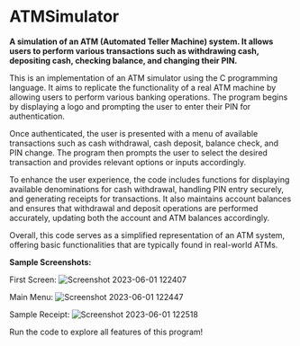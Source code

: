 # ATMSimulator
**A simulation of an ATM (Automated Teller Machine) system. It allows users to perform various transactions such as withdrawing cash, depositing cash, checking balance, and changing their PIN.**

This is an implementation of an ATM simulator using the C programming language. It aims to replicate the functionality of a real ATM machine by allowing users to perform various banking operations. The program begins by displaying a logo and prompting the user to enter their PIN for authentication.

Once authenticated, the user is presented with a menu of available transactions such as cash withdrawal, cash deposit, balance check, and PIN change. The program then prompts the user to select the desired transaction and provides relevant options or inputs accordingly.

To enhance the user experience, the code includes functions for displaying available denominations for cash withdrawal, handling PIN entry securely, and generating receipts for transactions. It also maintains account balances and ensures that withdrawal and deposit operations are performed accurately, updating both the account and ATM balances accordingly.

Overall, this code serves as a simplified representation of an ATM system, offering basic functionalities that are typically found in real-world ATMs.

**Sample Screenshots:**

First Screen:
![Screenshot 2023-06-01 122407](https://github.com/probablyabdullah/ATMSimulator/assets/79295754/896d8625-aca6-4235-b3a3-fb5fd83ae577)

Main Menu:
![Screenshot 2023-06-01 122447](https://github.com/probablyabdullah/ATMSimulator/assets/79295754/b99d5fc2-e6b0-4a19-9d3a-0ecbfa01eecd)

Sample Receipt:
![Screenshot 2023-06-01 122518](https://github.com/probablyabdullah/ATMSimulator/assets/79295754/9e2bf8a3-46af-4d35-96b2-809058f3d83e)



Run the code to explore all features of this program!
